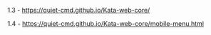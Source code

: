 1.3 - https://quiet-cmd.github.io/Kata-web-core/


1.4 - https://quiet-cmd.github.io/Kata-web-core/mobile-menu.html

